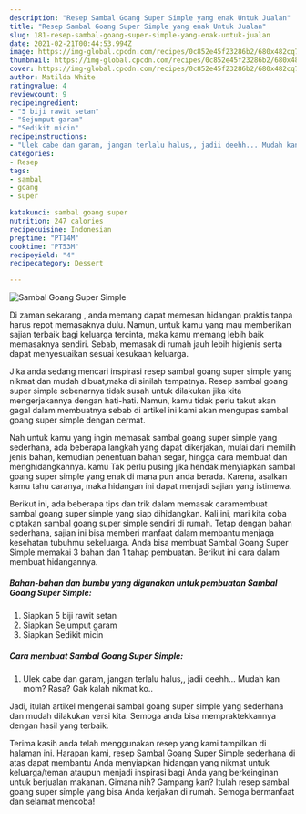 ```yaml
---
description: "Resep Sambal Goang Super Simple yang enak Untuk Jualan"
title: "Resep Sambal Goang Super Simple yang enak Untuk Jualan"
slug: 181-resep-sambal-goang-super-simple-yang-enak-untuk-jualan
date: 2021-02-21T00:44:53.994Z
image: https://img-global.cpcdn.com/recipes/0c852e45f23286b2/680x482cq70/sambal-goang-super-simple-foto-resep-utama.jpg
thumbnail: https://img-global.cpcdn.com/recipes/0c852e45f23286b2/680x482cq70/sambal-goang-super-simple-foto-resep-utama.jpg
cover: https://img-global.cpcdn.com/recipes/0c852e45f23286b2/680x482cq70/sambal-goang-super-simple-foto-resep-utama.jpg
author: Matilda White
ratingvalue: 4
reviewcount: 9
recipeingredient:
- "5 biji rawit setan"
- "Sejumput garam"
- "Sedikit micin"
recipeinstructions:
- "Ulek cabe dan garam, jangan terlalu halus,, jadii deehh... Mudah kan mom? Rasa? Gak kalah nikmat ko.."
categories:
- Resep
tags:
- sambal
- goang
- super

katakunci: sambal goang super 
nutrition: 247 calories
recipecuisine: Indonesian
preptime: "PT14M"
cooktime: "PT53M"
recipeyield: "4"
recipecategory: Dessert

---
```



![Sambal Goang Super Simple](https://img-global.cpcdn.com/recipes/0c852e45f23286b2/680x482cq70/sambal-goang-super-simple-foto-resep-utama.jpg)

Di zaman  sekarang , anda memang dapat memesan hidangan praktis tanpa harus repot memasaknya dulu. Namun, untuk kamu yang mau memberikan sajian terbaik bagi keluarga tercinta, maka kamu memang lebih baik memasaknya sendiri. Sebab, memasak di rumah jauh lebih higienis serta dapat menyesuaikan sesuai kesukaan keluarga.

Jika anda sedang mencari inspirasi resep sambal goang super simple yang nikmat dan mudah dibuat,maka di sinilah tempatnya. Resep sambal goang super simple  sebenarnya tidak susah untuk dilakukan jika kita mengerjakannya dengan hati-hati. Namun, kamu tidak perlu takut akan gagal dalam membuatnya 
sebab di artikel ini kami akan mengupas sambal goang super simple dengan cermat.  



Nah untuk kamu yang ingin memasak sambal goang super simple yang sederhana, ada beberapa langkah yang dapat dikerjakan, mulai dari memilih jenis bahan, kemudian penentuan bahan segar, hingga cara membuat dan menghidangkannya. kamu Tak perlu pusing jika hendak menyiapkan sambal goang super simple yang enak di mana pun anda berada. Karena, asalkan kamu  tahu caranya, maka hidangan ini dapat menjadi sajian yang istimewa.

Berikut ini, ada beberapa tips dan trik dalam memasak caramembuat sambal goang super simple yang siap dihidangkan. Kali ini, mari kita coba ciptakan sambal goang super simple sendiri di rumah. Tetap dengan bahan sederhana, sajian ini bisa memberi manfaat dalam membantu menjaga kesehatan tubuhmu sekeluarga. Anda bisa membuat Sambal Goang Super Simple memakai 3 bahan dan 1 tahap pembuatan. Berikut ini cara dalam membuat hidangannya.

<!--inarticleads1-->

##### Bahan-bahan dan bumbu yang digunakan untuk pembuatan Sambal Goang Super Simple:

1. Siapkan 5 biji rawit setan
1. Siapkan Sejumput garam
1. Siapkan Sedikit micin




<!--inarticleads2-->

##### Cara membuat Sambal Goang Super Simple:

1. Ulek cabe dan garam, jangan terlalu halus,, jadii deehh... Mudah kan mom? Rasa? Gak kalah nikmat ko..




Jadi, itulah artikel mengenai  sambal goang super simple  yang sederhana dan mudah dilakukan versi kita. Semoga anda bisa mempraktekkannya dengan hasil yang terbaik. 

Terima kasih anda telah menggunakan resep yang kami tampilkan di halaman ini. Harapan kami, resep  Sambal Goang Super Simple sederhana di atas dapat membantu Anda menyiapkan hidangan yang nikmat untuk keluarga/teman ataupun menjadi inspirasi bagi Anda yang berkeinginan untuk berjualan makanan. Gimana nih? Gampang kan? Itulah resep sambal goang super simple yang bisa Anda kerjakan di rumah. Semoga bermanfaat dan selamat mencoba!

